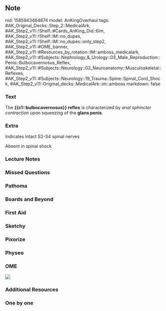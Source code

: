 ## Note
nid: 1585943464874
model: AnKingOverhaul
tags: #AK_Original_Decks::Step_2::MedicalArk, #AK_Step2_v11::!Shelf::#Cards_AnKing_Did::6im, #AK_Step2_v11::!Shelf::IM::no_dupes, #AK_Step2_v11::!Shelf::IM::no_dupes::only_step2, #AK_Step2_v11::#OME_banner, #AK_Step2_v11::#Resources_by_rotation::IM::amboss_medicalark, #AK_Step2_v11::#Subjects::Nephrology_&_Urology::03_Male_Reproduction::Penis::Bulbocavernosus_Reflex, #AK_Step2_v11::#Subjects::Neurology::03_Neuroanatomy::Musculoskeletal::Reflexes, #AK_Step2_v11::#Subjects::Neurology::19_Trauma::Spine::Spinal_Cord_Shock, #AK_Step2_v11::Original_decks::MedicalArk::im::amboss
markdown: false

### Text
The <b>{{c1::bulbocavernosus}} reflex</b> is characterized by
<i>anal sphincter contraction</i> upon squeezing of the <b>glans
penis</b>

### Extra
Indicates intact S2-S4 spinal nerves
<div>
  Absent in spinal shock
</div>

### Lecture Notes


### Missed Questions


### Pathoma


### Boards and Beyond


### First Aid


### Sketchy


### Pixorize


### Physeo


### OME
<div class="ome-widget">
  <a href="https://onlinemeded.org?ref=anki"><img src=
  "_OME_AnkiFlashcards_General_3.png"></a>
</div>

### Additional Resources


### One by one

